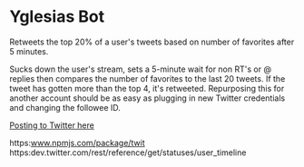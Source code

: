 # Yglesias Bot

Retweets the top 20% of a user's tweets based on number of favorites after 5 minutes.

Sucks down the user's stream, sets a 5-minute wait for non RT's or @ replies then compares the number of favorites to the last 20 tweets. If the tweet has gotten more than the top 4, it's retweeted. Repurposing this for another account should be as easy as plugging in new Twitter credentials and changing the followee ID.

[Posting to Twitter here](https://twitter.com/yglesias_bot)

https:www.npmjs.com/package/twit
https:dev.twitter.com/rest/reference/get/statuses/user_timeline